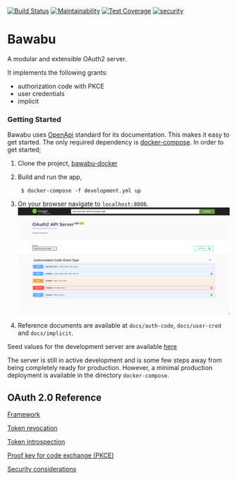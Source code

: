 [![Build Status](https://travis-ci.org/ngendah/oauth2-proto-server.svg?branch=master)](https://travis-ci.org/ngendah/bawabu)
[![Maintainability](https://api.codeclimate.com/v1/badges/6600fbcd63dc5bdd2809/maintainability)](https://codeclimate.com/github/ngendah/bawabu/maintainability)
[![Test Coverage](https://api.codeclimate.com/v1/badges/6600fbcd63dc5bdd2809/test_coverage)](https://codeclimate.com/github/ngendah/bawabu/test_coverage)
[![security](https://hakiri.io/github/ngendah/oauth2-proto-server/master.svg)](https://hakiri.io/github/ngendah/bawabu/master)

Bawabu 
=======================
A modular and extensible OAuth2 server.

It implements the following grants:
* authorization code with PKCE
* user credentials
* implicit

### Getting Started
Bawabu uses [OpenApi](https://www.openapis.org/) standard for its documentation. This makes it easy to get started.
The only required dependency is [docker-compose](https://docs.docker.com/compose/).
In order to get started;

1. Clone the project, [bawabu-docker](https://github.com/ngendah/bawabu-docker)

2. Build and run the app,
   ```
    $ docker-compose -f development.yml up
   ```
3. On your browser navigate to `localhost:8080`.
![Alt Text](./docs/pics/oauth2-server.png)

4. Reference documents are available at `docs/auth-code`, `docs/user-cred` and `docs/implicit`.

Seed values for the development server are available [here](./db/seeds.rb)


The server is still in active development and is some few steps away from being completely ready for production.
However, a minimal production deployment is available in the directory `docker-compose`.

## OAuth 2.0 Reference
[Framework](https://tools.ietf.org/html/rfc6749)

[Token revocation](https://tools.ietf.org/html/rfc7009)

[Token introspection](https://tools.ietf.org/html/rfc7662)

[Proof key for code exchange (PKCE)](https://tools.ietf.org/html/rfc7636)

[Security considerations](https://tools.ietf.org/html/rfc6819)
